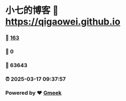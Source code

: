 # 小七的博客 :link: https://qigaowei.github.io 
### :page_facing_up: [163](https://qigaowei.github.io/tag.html) 
### :speech_balloon: 0 
### :hibiscus: 63643 
### :alarm_clock: 2025-03-17 09:37:57 
### Powered by :heart: [Gmeek](https://github.com/Meekdai/Gmeek)
